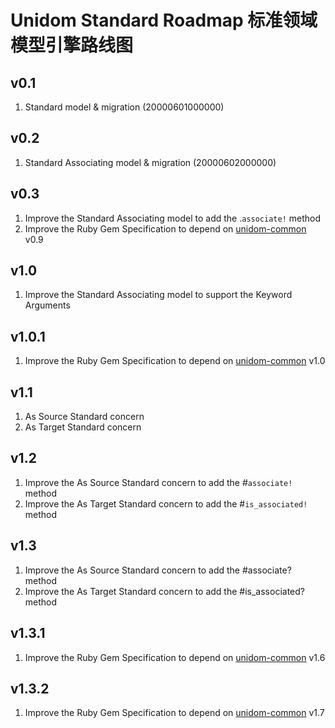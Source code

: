 # Unidom Standard Roadmap 标准领域模型引擎路线图

## v0.1
1. Standard model & migration (20000601000000)

## v0.2
1. Standard Associating model & migration (20000602000000)

## v0.3
1. Improve the Standard Associating model to add the .``associate!`` method
2. Improve the Ruby Gem Specification to depend on [unidom-common](https://github.com/topbitdu/unidom-common) v0.9

## v1.0
1. Improve the Standard Associating model to support the Keyword Arguments

## v1.0.1
1. Improve the Ruby Gem Specification to depend on [unidom-common](https://github.com/topbitdu/unidom-common) v1.0

## v1.1
1. As Source Standard concern
2. As Target Standard concern

## v1.2
1. Improve the As Source Standard concern to add the #``associate!`` method
2. Improve the As Target Standard concern to add the #``is_associated!`` method

## v1.3
1. Improve the As Source Standard concern to add the #associate? method
2. Improve the As Target Standard concern to add the #is_associated? method

## v1.3.1
1. Improve the Ruby Gem Specification to depend on [unidom-common](https://github.com/topbitdu/unidom-common) v1.6

## v1.3.2
1. Improve the Ruby Gem Specification to depend on [unidom-common](https://github.com/topbitdu/unidom-common) v1.7
